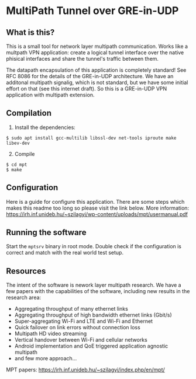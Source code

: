 # MultiPath Tunnel over GRE-in-UDP
## What is this?
This is a small tool for network layer multipath communication. Works like a multpath VPN application: create a logical tunnel interface over the native phisical interfaces and share the tunnel's traffic between them.

The datapath encapsulation of this application is completely standard! See RFC 8086 for the details of the GRE-in-UDP architecture. We have an additonal multipath signalig, which is not standard, but we have some initial effort on that (see this internet draft). So this is a GRE-in-UDP VPN application with multipath extension.

## Compilation

1. Install the dependencies:

```
$ sudo apt install gcc-multilib libssl-dev net-tools iproute make libev-dev
```

2. Compile

```
$ cd mpt
$ make
```

## Configuration

Here is a guide for configure this application. There are some steps which makes this readme too long so please visit the link below. More information: https://irh.inf.unideb.hu/~szilagyi/wp-content/uploads/mpt/usermanual.pdf

## Running the software

Start the `mptsrv` binary in root mode. Double check if the configuration is correct and match with the real world test setup.

## Resources

The intent of the software is nework layer multipath research. We have a few papers with the capabilities of the software, including new results in the research area:

- Aggregating throughput of many ethernet links
- Aggregating throughput of high bandwidth ethernet links (Gbit/s)
- Super-aggregating Wi-Fi and LTE and Wi-Fi and Ethernet
- Quick failover on link errors without connection loss
- Multipath HD video streaming
- Vertical handover between Wi-Fi and cellular networks
- Android implementation and QoE triggered application agnostic multipath
- and few more approach...

MPT papers: https://irh.inf.unideb.hu/~szilagyi/index.php/en/mpt/

